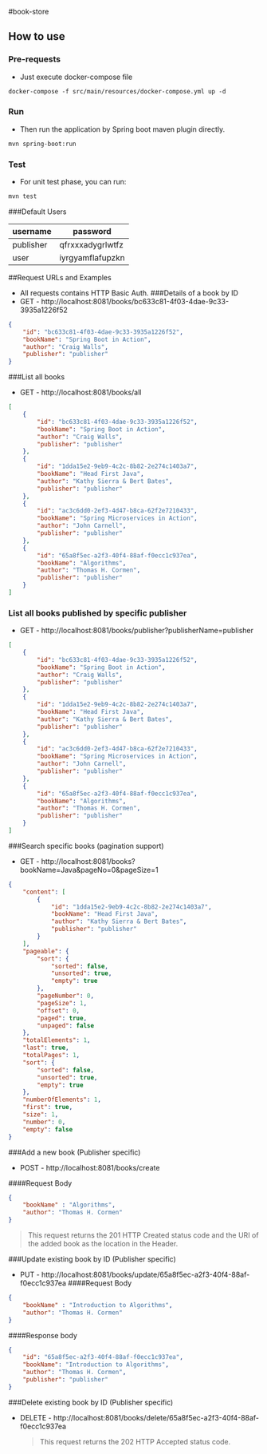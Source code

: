 #book-store

## How to use
### Pre-requests
* Just execute docker-compose file 
```dockerfile
docker-compose -f src/main/resources/docker-compose.yml up -d
```

### Run
* Then run the application by Spring boot maven plugin directly.
```bash
mvn spring-boot:run
```

### Test

* For unit test phase, you can run:

```bash
mvn test
```
###Default Users

|username|password|
|------|------|
|publisher|qfrxxxadygrlwtfz|
|user|iyrgyamflafupzkn|
##Request URLs and Examples
* All requests contains HTTP Basic Auth.
###Details of a book by ID
* GET - http://localhost:8081/books/bc633c81-4f03-4dae-9c33-3935a1226f52

```json
{
    "id": "bc633c81-4f03-4dae-9c33-3935a1226f52",
    "bookName": "Spring Boot in Action",
    "author": "Craig Walls",
    "publisher": "publisher"
}
```

###List all books
* GET - http://localhost:8081/books/all

```json
[
    {
        "id": "bc633c81-4f03-4dae-9c33-3935a1226f52",
        "bookName": "Spring Boot in Action",
        "author": "Craig Walls",
        "publisher": "publisher"
    },
    {
        "id": "1dda15e2-9eb9-4c2c-8b82-2e274c1403a7",
        "bookName": "Head First Java",
        "author": "Kathy Sierra & Bert Bates",
        "publisher": "publisher"
    },
    {
        "id": "ac3c6dd0-2ef3-4d47-b8ca-62f2e7210433",
        "bookName": "Spring Microservices in Action",
        "author": "John Carnell",
        "publisher": "publisher"
    },
    {
        "id": "65a8f5ec-a2f3-40f4-88af-f0ecc1c937ea",
        "bookName": "Algorithms",
        "author": "Thomas H. Cormen",
        "publisher": "publisher"
    }
]
```

### List all books published by specific publisher
* GET - http://localhost:8081/books/publisher?publisherName=publisher

```json
[
    {
        "id": "bc633c81-4f03-4dae-9c33-3935a1226f52",
        "bookName": "Spring Boot in Action",
        "author": "Craig Walls",
        "publisher": "publisher"
    },
    {
        "id": "1dda15e2-9eb9-4c2c-8b82-2e274c1403a7",
        "bookName": "Head First Java",
        "author": "Kathy Sierra & Bert Bates",
        "publisher": "publisher"
    },
    {
        "id": "ac3c6dd0-2ef3-4d47-b8ca-62f2e7210433",
        "bookName": "Spring Microservices in Action",
        "author": "John Carnell",
        "publisher": "publisher"
    },
    {
        "id": "65a8f5ec-a2f3-40f4-88af-f0ecc1c937ea",
        "bookName": "Algorithms",
        "author": "Thomas H. Cormen",
        "publisher": "publisher"
    }
]
```
###Search specific books (pagination support)
* GET - http://localhost:8081/books?bookName=Java&pageNo=0&pageSize=1

```json
{
    "content": [
        {
            "id": "1dda15e2-9eb9-4c2c-8b82-2e274c1403a7",
            "bookName": "Head First Java",
            "author": "Kathy Sierra & Bert Bates",
            "publisher": "publisher"
        }
    ],
    "pageable": {
        "sort": {
            "sorted": false,
            "unsorted": true,
            "empty": true
        },
        "pageNumber": 0,
        "pageSize": 1,
        "offset": 0,
        "paged": true,
        "unpaged": false
    },
    "totalElements": 1,
    "last": true,
    "totalPages": 1,
    "sort": {
        "sorted": false,
        "unsorted": true,
        "empty": true
    },
    "numberOfElements": 1,
    "first": true,
    "size": 1,
    "number": 0,
    "empty": false
}
```
###Add a new book (Publisher specific)
* POST - http://localhost:8081/books/create

####Request Body
```json
{
    "bookName" : "Algorithms",
    "author": "Thomas H. Cormen"
}
```
> This request returns the 201 HTTP Created status code and the URI of the added book as the location in the Header.

###Update existing book by ID (Publisher specific)
* PUT - http://localhost:8081/books/update/65a8f5ec-a2f3-40f4-88af-f0ecc1c937ea
####Request Body
```json
{
    "bookName" : "Introduction to Algorithms",
    "author": "Thomas H. Cormen"
}
```
####Response body
```json
{
    "id": "65a8f5ec-a2f3-40f4-88af-f0ecc1c937ea",
    "bookName": "Introduction to Algorithms",
    "author": "Thomas H. Cormen",
    "publisher": "publisher"
}
```

###Delete existing book by ID (Publisher specific)
* DELETE - http://localhost:8081/books/delete/65a8f5ec-a2f3-40f4-88af-f0ecc1c937ea
  > This request returns the 202 HTTP Accepted status code.